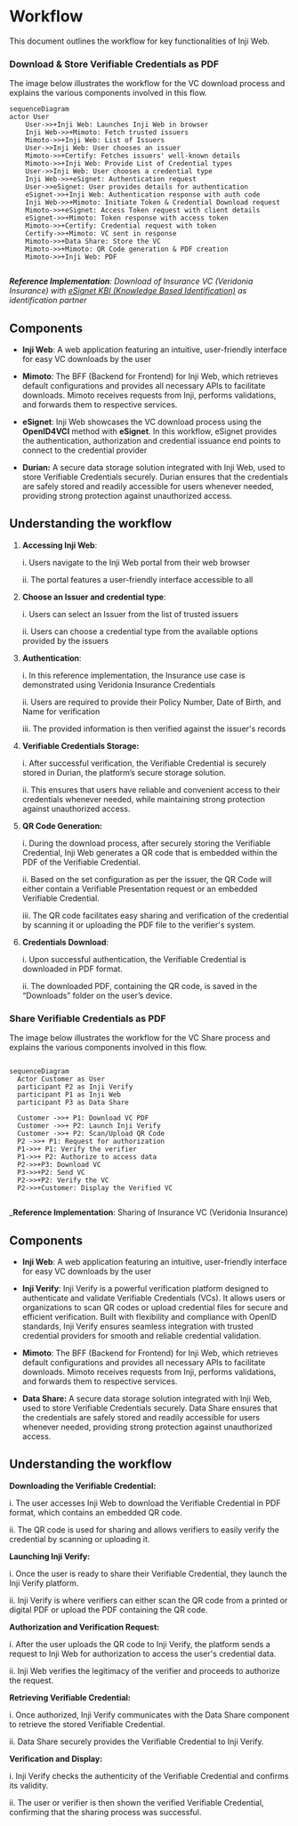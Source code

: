 # Workflow

This document outlines the workflow for key functionalities of Inji Web.

### Download & Store Verifiable Credentials as PDF

The image below illustrates the workflow for the VC download process and explains the various components involved in this flow.

```mermaid
sequenceDiagram
actor User
    User->>+Inji Web: Launches Inji Web in browser
    Inji Web->>+Mimoto: Fetch trusted issuers
    Mimoto->>+Inji Web: List of Issuers
    User->>Inji Web: User chooses an issuer
    Mimoto->>+Certify: Fetches issuers' well-known details
    Mimoto->>+Inji Web: Provide List of Credential types
    User->>Inji Web: User chooses a credential type
    Inji Web->>+eSignet: Authentication request
    User->>eSignet: User provides details for authentication
    eSignet->>+Inji Web: Authentication response with auth code
    Inji Web->>+Mimoto: Initiate Token & Credential Download request
    Mimoto->>+eSignet: Access Token request with client details
    eSignet->>+Mimoto: Token response with access token
    Mimoto->>+Certify: Credential request with token
    Certify->>+Mimoto: VC sent in response
    Mimoto->>+Data Share: Store the VC
    Mimoto->>+Mimoto: QR Code generation & PDF creation
    Mimoto->>+Inji Web: PDF
    
```

_**Reference Implementation**: Download of Insurance VC (Veridonia Insurance) with_ [_eSignet KBI (Knowledge Based Identification)_](https://docs.esignet.io/end-user-guide/knowledge-based-authentication) _as identification partner_

## Components

* **Inji Web**: A web application featuring an intuitive, user-friendly interface for easy VC downloads by the user

* **Mimoto**: The BFF (Backend for Frontend) for Inji Web, which retrieves default configurations and provides all necessary APIs to facilitate downloads. Mimoto receives requests from Inji, performs validations, and forwards them to respective services.

* **eSignet**: Inji Web showcases the VC download process using the **OpenID4VCI** method with **eSignet**. In this workflow, eSignet provides the authentication, authorization and credential issuance end points to connect to the credential provider

* **Durian:** A secure data storage solution integrated with Inji Web, used to store Verifiable Credentials securely. Durian ensures that the credentials are safely stored and readily accessible for users whenever needed, providing strong protection against unauthorized access.

## Understanding the workflow

1.  **Accessing Inji Web**:

    i. Users navigate to the Inji Web portal from their web browser

    ii. The portal features a user-friendly interface accessible to all
    
2.  **Choose an Issuer and credential type**:

    i. Users can select an Issuer from the list of trusted issuers

    ii. Users can choose a credential type from the available options provided by the issuers
    
3.  **Authentication**:

    i. In this reference implementation, the Insurance use case is demonstrated using Veridonia Insurance Credentials

    ii. Users are required to provide their Policy Number, Date of Birth, and Name for verification

    iii. The provided information is then verified against the issuer's records

4. **Verifiable Credentials Storage:**

    i. After successful verification, the Verifiable Credential is securely stored in Durian, the platform’s secure storage solution.

    ii. This ensures that users have reliable and convenient access to their credentials whenever needed, while maintaining strong protection against unauthorized access.

5. **QR Code Generation:**

    i. During the download process, after securely storing the Verifiable Credential, Inji Web generates a QR code that is embedded within the PDF of the Verifiable Credential.

    ii. Based on the set configuration as per the issuer, the QR Code will either contain a Verifiable Presentation request or an embedded Verifiable Credential.

    iii. The QR code facilitates easy sharing and verification of the credential by scanning it or uploading the PDF file to the verifier's system.
    
6. **Credentials Download**:
  
   i. Upon successful authentication, the Verifiable Credential is downloaded in PDF format.

   ii. The downloaded PDF, containing the QR code, is saved in the “Downloads” folder on the user’s device.


### Share Verifiable Credentials as PDF

The image below illustrates the workflow for the VC Share process and explains the various components involved in this flow.

```mermaid

sequenceDiagram
  Actor Customer as User
  participant P2 as Inji Verify
  participant P1 as Inji Web
  participant P3 as Data Share

  Customer ->>+ P1: Download VC PDF
  Customer ->>+ P2: Launch Inji Verify
  Customer ->>+ P2: Scan/Upload QR Code
  P2 ->>+ P1: Request for authorization
  P1->>+ P1: Verify the verifier
  P1->>+ P2: Authorize to access data
  P2->>+P3: Download VC
  P3->>+P2: Send VC
  P2->>+P2: Verify the VC 
  P2->>+Customer: Display the Verified VC
    
```

_**Reference Implementation**: Sharing of Insurance VC (Veridonia Insurance) 

## Components

* **Inji Web**: A web application featuring an intuitive, user-friendly interface for easy VC downloads by the user

* **Inji Verify**: Inji Verify is a powerful verification platform designed to authenticate and validate Verifiable Credentials (VCs). It allows users or organizations to scan QR codes or upload credential files for secure and efficient verification. Built with flexibility and compliance with OpenID standards, Inji Verify ensures seamless integration with trusted credential providers for smooth and reliable credential validation.

* **Mimoto**: The BFF (Backend for Frontend) for Inji Web, which retrieves default configurations and provides all necessary APIs to facilitate downloads. Mimoto receives requests from Inji, performs validations, and forwards them to respective services.

* **Data Share:** A secure data storage solution integrated with Inji Web, used to store Verifiable Credentials securely. Data Share ensures that the credentials are safely stored and readily accessible for users whenever needed, providing strong protection against unauthorized access.

## Understanding the workflow

**Downloading the Verifiable Credential:**

i. The user accesses Inji Web to download the Verifiable Credential in PDF format, which contains an embedded QR code.

ii. The QR code is used for sharing and allows verifiers to easily verify the credential by scanning or uploading it.

**Launching Inji Verify:**

i. Once the user is ready to share their Verifiable Credential, they launch the Inji Verify platform.

ii. Inji Verify is where verifiers can either scan the QR code from a printed or digital PDF or upload the PDF containing the QR code.

**Authorization and Verification Request:**

i. After the user uploads the QR code to Inji Verify, the platform sends a request to Inji Web for authorization to access the user's credential data.

ii. Inji Web verifies the legitimacy of the verifier and proceeds to authorize the request.

**Retrieving Verifiable Credential:**

i. Once authorized, Inji Verify communicates with the Data Share component to retrieve the stored Verifiable Credential.

ii. Data Share securely provides the Verifiable Credential to Inji Verify.

**Verification and Display:**

i. Inji Verify checks the authenticity of the Verifiable Credential and confirms its validity.

ii. The user or verifier is then shown the verified Verifiable Credential, confirming that the sharing process was successful.

